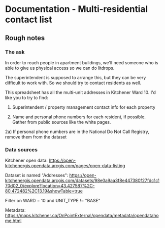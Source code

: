 # Documentation - Multi-residential contact list

## Rough notes

### The ask

In order to reach people in apartment buildings, we'll need someone who is able to give us physical access so we can do litdrops.

The superintendent is supposed to arrange this, but they can be very difficult to work with. So we should try to contact residents as well.

This spreadsheet has all the multi-unit addresses in Kitchener Ward 10. I'd like you to try to find:

1) Superintendent / property management contact info for each property

2) Name and personal phone numbers for each resident, if possible. Gather from public sources like the white pages. 

2a) If personal phone numbers are in the National Do Not Call Registry, remove them from the dataset

### Data sources

Kitchener open data: https://open-kitchenergis.opendata.arcgis.com/pages/open-data-listing

Dataset is named "Addresses": https://open-kitchenergis.opendata.arcgis.com/datasets/98e0a9aa3f8e447380f27fdc1c170d02_0/explore?location=43.427587%2C-80.472482%2C13.19&showTable=true

Filter on WARD = 10 and UNIT_TYPE != "BASE"

Metadata: https://maps.kitchener.ca/OnPointExternal/opendata/metadata/opendatahome.html